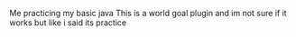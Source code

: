 Me practicing my basic java
This is a world goal plugin and im not sure if it works but like i said its practice
